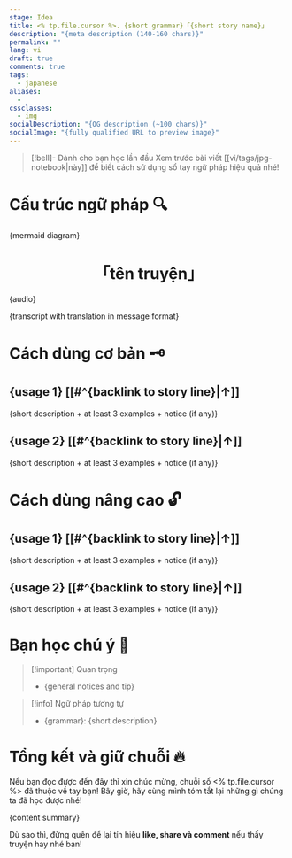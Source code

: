 ```yaml
---
stage: Idea
title: <% tp.file.cursor %>. {short grammar}「{short story name}」
description: "{meta description (140‑160 chars)}"
permalink: ""
lang: vi
draft: true
comments: true
tags:
  - japanese
aliases:
  - 
cssclasses:
  - img
socialDescription: "{OG description (~100 chars)}"
socialImage: "{fully qualified URL to preview image}"
---
```

> [!bell]- Dành cho bạn học lần đầu
> Xem trước bài viết [[vi/tags/jpg-notebook|này]] để biết cách sử dụng sổ tay ngữ pháp hiệu quả nhé!

# Cấu trúc ngữ pháp 🔍
{mermaid diagram}

<h1 style="text-align:center;">「tên truyện」</h1>
{audio}

{transcript with translation in message format}


# Cách dùng cơ bản 🗝️

## {usage 1} [[#^{backlink to story line}|↑]]
{short description + at least 3 examples + notice (if any)}

## {usage 2} [[#^{backlink to story line}|↑]]
{short description + at least 3 examples + notice (if any)}

# Cách dùng nâng cao 🔓

## {usage 1} [[#^{backlink to story line}|↑]]
{short description + at least 3 examples + notice (if any)}

## {usage 2} [[#^{backlink to story line}|↑]]
{short description + at least 3 examples + notice (if any)}

# Bạn học chú ý 👀

> [!important] Quan trọng
> - {general notices and tip}

> [!info] Ngữ pháp tương tự
> - {grammar}: {short description}

# Tổng kết và giữ chuỗi 🔥
Nếu bạn đọc được đến đây thì xin chúc mừng, chuỗi số <% tp.file.cursor %> đã thuộc về tay bạn! Bây giờ, hãy cùng mình tóm tắt lại những gì chúng ta đã học được nhé!

{content summary}

Dù sao thì, đừng quên để lại tín hiệu **like, share và comment** nếu thấy truyện hay nhé bạn!
